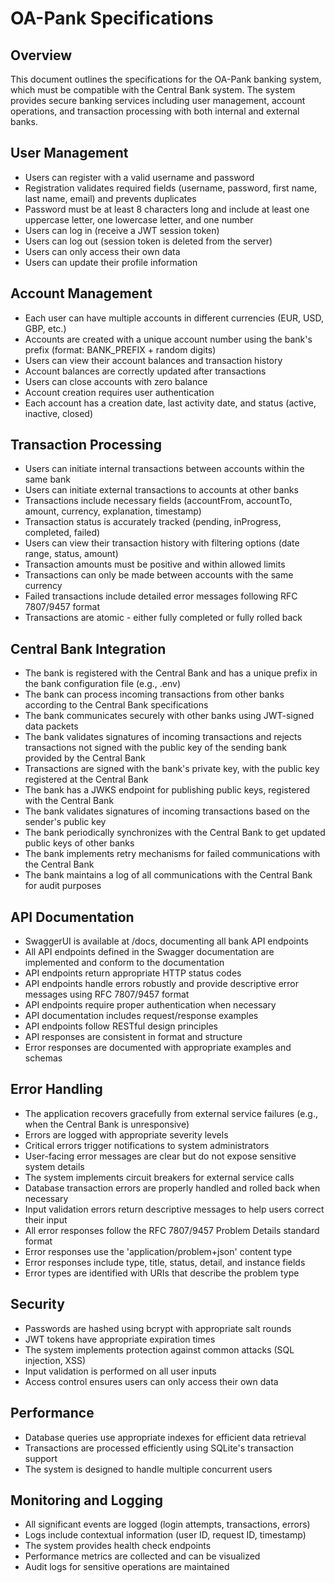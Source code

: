 # OA-Pank Specifications

## Overview
This document outlines the specifications for the OA-Pank banking system, which must be compatible with the Central Bank system. The system provides secure banking services including user management, account operations, and transaction processing with both internal and external banks.

## User Management
- Users can register with a valid username and password
- Registration validates required fields (username, password, first name, last name, email) and prevents duplicates
- Password must be at least 8 characters long and include at least one uppercase letter, one lowercase letter, and one number
- Users can log in (receive a JWT session token)
- Users can log out (session token is deleted from the server)
- Users can only access their own data
- Users can update their profile information

## Account Management
- Each user can have multiple accounts in different currencies (EUR, USD, GBP, etc.)
- Accounts are created with a unique account number using the bank's prefix (format: BANK_PREFIX + random digits)
- Users can view their account balances and transaction history
- Account balances are correctly updated after transactions
- Users can close accounts with zero balance
- Account creation requires user authentication
- Each account has a creation date, last activity date, and status (active, inactive, closed)

## Transaction Processing
- Users can initiate internal transactions between accounts within the same bank
- Users can initiate external transactions to accounts at other banks
- Transactions include necessary fields (accountFrom, accountTo, amount, currency, explanation, timestamp)
- Transaction status is accurately tracked (pending, inProgress, completed, failed)
- Users can view their transaction history with filtering options (date range, status, amount)
- Transaction amounts must be positive and within allowed limits
- Transactions can only be made between accounts with the same currency
- Failed transactions include detailed error messages following RFC 7807/9457 format
- Transactions are atomic - either fully completed or fully rolled back

## Central Bank Integration
- The bank is registered with the Central Bank and has a unique prefix in the bank configuration file (e.g., .env)
- The bank can process incoming transactions from other banks according to the Central Bank specifications
- The bank communicates securely with other banks using JWT-signed data packets
- The bank validates signatures of incoming transactions and rejects transactions not signed with the public key of the sending bank provided by the Central Bank
- Transactions are signed with the bank's private key, with the public key registered at the Central Bank
- The bank has a JWKS endpoint for publishing public keys, registered with the Central Bank
- The bank validates signatures of incoming transactions based on the sender's public key
- The bank periodically synchronizes with the Central Bank to get updated public keys of other banks
- The bank implements retry mechanisms for failed communications with the Central Bank
- The bank maintains a log of all communications with the Central Bank for audit purposes

## API Documentation
- SwaggerUI is available at /docs, documenting all bank API endpoints
- All API endpoints defined in the Swagger documentation are implemented and conform to the documentation
- API endpoints return appropriate HTTP status codes
- API endpoints handle errors robustly and provide descriptive error messages using RFC 7807/9457 format
- API endpoints require proper authentication when necessary
- API documentation includes request/response examples
- API endpoints follow RESTful design principles
- API responses are consistent in format and structure
- Error responses are documented with appropriate examples and schemas

## Error Handling
- The application recovers gracefully from external service failures (e.g., when the Central Bank is unresponsive)
- Errors are logged with appropriate severity levels
- Critical errors trigger notifications to system administrators
- User-facing error messages are clear but do not expose sensitive system details
- The system implements circuit breakers for external service calls
- Database transaction errors are properly handled and rolled back when necessary
- Input validation errors return descriptive messages to help users correct their input
- All error responses follow the RFC 7807/9457 Problem Details standard format
- Error responses use the 'application/problem+json' content type
- Error responses include type, title, status, detail, and instance fields
- Error types are identified with URIs that describe the problem type

## Security
- Passwords are hashed using bcrypt with appropriate salt rounds
- JWT tokens have appropriate expiration times
- The system implements protection against common attacks (SQL injection, XSS)
- Input validation is performed on all user inputs
- Access control ensures users can only access their own data

## Performance
- Database queries use appropriate indexes for efficient data retrieval
- Transactions are processed efficiently using SQLite's transaction support
- The system is designed to handle multiple concurrent users

## Monitoring and Logging
- All significant events are logged (login attempts, transactions, errors)
- Logs include contextual information (user ID, request ID, timestamp)
- The system provides health check endpoints
- Performance metrics are collected and can be visualized
- Audit logs for sensitive operations are maintained